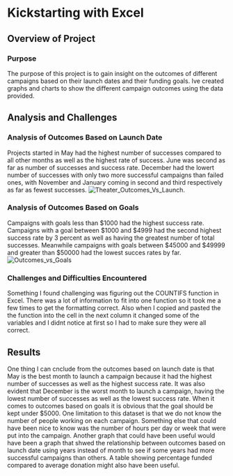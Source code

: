 # Kickstarting with Excel
## Overview of Project
### Purpose
The purpose of this project is to gain insight on the outcomes of different campaigns based on their launch dates and their funding goals. Ive created graphs and charts to show the different campaign outcomes using the data provided. 
## Analysis and Challenges
### Analysis of Outcomes Based on Launch Date
Projects started in May had the highest number of successes compared to all other months as well as the highest rate of success. June was second as far as number of successes and success rate. December had the lowert number of successes with only two more successful campaigns than failed ones, with November and January coming in second and third respectively as far as fewest successes.
![Theater_Outcomes_Vs_Launch](path/to/Theater_Outcomes_Vs_Launch.png).
### Analysis of Outcomes Based on Goals
Campaigns with goals less than $1000 had the highest success rate. Campaigns with a goal between $1000 and $4999 had the second highest success rate by 3 percent as well as having the greatest number of total successes. Meanwhile campaigns with goals between $45000 and $49999 and greater than $50000 had the lowest succes rates by far.
![Outcomes_vs_Goals](path/to/Outcomes_vs_Goals.png)
### Challenges and Difficulties Encountered
Something I found challenging was figuring out the COUNTIFS function in Excel. There was a lot of information to fit into one function so it took me a few times to get the formatting correct. Also when I copied and pasted the the function into the cell in the next column it changed some of the variables and I didnt notice at first so I had to make sure they were all correct.
## Results
One thing I can cnclude from the outcomes based on launch date is that May is the best month to launch a campaign because it had the highest number of successes as well as the highest success rate. It was also evident that December is the worst month to launch a campaign, having the lowest number of successes as well as the lowest success rate.
When it comes to outcomes based on goals it is obvious that the goal should be kept under $5000.
One limitation to this dataset is that we do not know the number of people working on each campaign. Something else that could have been nice to know was the number of hours per day or week that were put into the campaign.
Another graph that could have been useful would have been a graph that shwed the relationship between outcomes based on launch date using years instead of month to see if some years had more successful campaigns than others. A table showing percentage funded compared to average donation might also have been useful.
